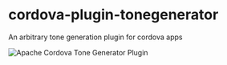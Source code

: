 # cordova-plugin-tonegenerator

An arbitrary tone generation plugin for cordova apps

![Apache Cordova Tone Generator Plugin](https://raw.githubusercontent.com/sdesalas/cordova-plugin-tonegenerator/master/image.jpg)


